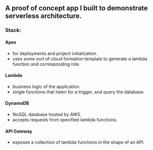 ## A proof of concept app I built to demonstrate serverless architecture.

### Stack:
#### Apex
- for deployments and project initialization.
- uses some sort of cloud formation template to generate a lambda function and corresponding role.

#### Lambda
- business logic of the application.
- single functions that listen for a trigger, and query the database.

#### DynamoDB
- NoSQL database hosted by AWS.
- accepts requests from specified lambda functions.

#### API Gateway
- exposes a collection of lambda functions in the shape of an API.
